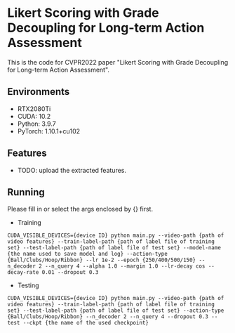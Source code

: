 # Likert Scoring with Grade Decoupling for Long-term Action Assessment

This is the code for CVPR2022 paper "Likert Scoring with Grade Decoupling for Long-term Action Assessment".

## Environments

- RTX2080Ti
- CUDA: 10.2
- Python: 3.9.7
- PyTorch: 1.10.1+cu102

## Features

- TODO: upload the extracted features.

## Running

Please fill in or select the args enclosed by {} first.

- Training

```
CUDA_VISIBLE_DEVICES={device ID} python main.py --video-path {path of video features} --train-label-path {path of label file of training set} --test-label-path {path of label file of test set} --model-name {the name used to save model and log} --action-type {Ball/Clubs/Hoop/Ribbon} --lr 1e-2 --epoch {250/400/500/150} --n_decoder 2 --n_query 4 --alpha 1.0 --margin 1.0 --lr-decay cos --decay-rate 0.01 --dropout 0.3
```

- Testing

```
CUDA_VISIBLE_DEVICES={device ID} python main.py --video-path {path of video features} --train-label-path {path of label file of training set} --test-label-path {path of label file of test set} --action-type {Ball/Clubs/Hoop/Ribbon} --n_decoder 2 --n_query 4 --dropout 0.3 --test --ckpt {the name of the used checkpoint}
```

